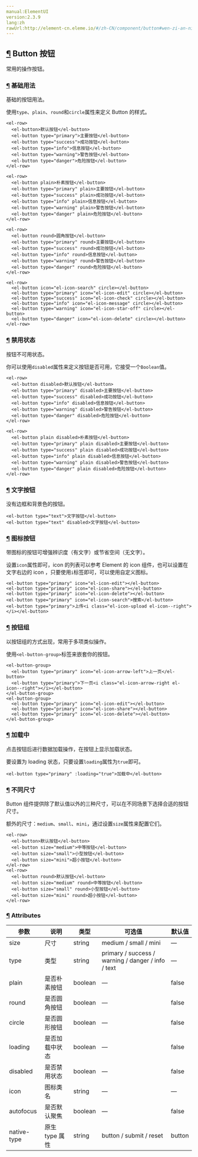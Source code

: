 ```yaml
---
manual:ElementUI
version:2.3.9
lang:zh
rawUrl:http://element-cn.eleme.io/#/zh-CN/component/button#wen-zi-an-niu
---
```



## [¶](%2180 "") Button 按钮<a name="button-an-niu"></a>


常用的操作按钮。


### [¶](%1938 "") 基础用法<a name="ji-chu-yong-fa"></a>


基础的按钮用法。



使用`type`、`plain`、`round`和`circle`属性来定义 Button 的样式。



```
<el-row>
  <el-button>默认按钮</el-button>
  <el-button type="primary">主要按钮</el-button>
  <el-button type="success">成功按钮</el-button>
  <el-button type="info">信息按钮</el-button>
  <el-button type="warning">警告按钮</el-button>
  <el-button type="danger">危险按钮</el-button>
</el-row>

<el-row>
  <el-button plain>朴素按钮</el-button>
  <el-button type="primary" plain>主要按钮</el-button>
  <el-button type="success" plain>成功按钮</el-button>
  <el-button type="info" plain>信息按钮</el-button>
  <el-button type="warning" plain>警告按钮</el-button>
  <el-button type="danger" plain>危险按钮</el-button>
</el-row>

<el-row>
  <el-button round>圆角按钮</el-button>
  <el-button type="primary" round>主要按钮</el-button>
  <el-button type="success" round>成功按钮</el-button>
  <el-button type="info" round>信息按钮</el-button>
  <el-button type="warning" round>警告按钮</el-button>
  <el-button type="danger" round>危险按钮</el-button>
</el-row>

<el-row>
  <el-button icon="el-icon-search" circle></el-button>
  <el-button type="primary" icon="el-icon-edit" circle></el-button>
  <el-button type="success" icon="el-icon-check" circle></el-button>
  <el-button type="info" icon="el-icon-message" circle></el-button>
  <el-button type="warning" icon="el-icon-star-off" circle></el-button>
  <el-button type="danger" icon="el-icon-delete" circle></el-button>
</el-row>

```




### [¶](%1933 "") 禁用状态<a name="jin-yong-zhuang-tai"></a>


按钮不可用状态。



你可以使用`disabled`属性来定义按钮是否可用，它接受一个`Boolean`值。



```
<el-row>
  <el-button disabled>默认按钮</el-button>
  <el-button type="primary" disabled>主要按钮</el-button>
  <el-button type="success" disabled>成功按钮</el-button>
  <el-button type="info" disabled>信息按钮</el-button>
  <el-button type="warning" disabled>警告按钮</el-button>
  <el-button type="danger" disabled>危险按钮</el-button>
</el-row>

<el-row>
  <el-button plain disabled>朴素按钮</el-button>
  <el-button type="primary" plain disabled>主要按钮</el-button>
  <el-button type="success" plain disabled>成功按钮</el-button>
  <el-button type="info" plain disabled>信息按钮</el-button>
  <el-button type="warning" plain disabled>警告按钮</el-button>
  <el-button type="danger" plain disabled>危险按钮</el-button>
</el-row>

```




### [¶](%2181 "") 文字按钮<a name="wen-zi-an-niu"></a>


没有边框和背景色的按钮。


```
<el-button type="text">文字按钮</el-button>
<el-button type="text" disabled>文字按钮</el-button>

```




### [¶](%2182 "") 图标按钮<a name="tu-biao-an-niu"></a>


带图标的按钮可增强辨识度（有文字）或节省空间（无文字）。



设置`icon`属性即可，icon 的列表可以参考 Element 的 icon 组件，也可以设置在文字右边的 icon ，只要使用`i`标签即可，可以使用自定义图标。



```
<el-button type="primary" icon="el-icon-edit"></el-button>
<el-button type="primary" icon="el-icon-share"></el-button>
<el-button type="primary" icon="el-icon-delete"></el-button>
<el-button type="primary" icon="el-icon-search">搜索</el-button>
<el-button type="primary">上传<i class="el-icon-upload el-icon--right"></i></el-button>

```




### [¶](%2183 "") 按钮组<a name="an-niu-zu"></a>


以按钮组的方式出现，常用于多项类似操作。



使用`<el-button-group>`标签来嵌套你的按钮。



```
<el-button-group>
  <el-button type="primary" icon="el-icon-arrow-left">上一页</el-button>
  <el-button type="primary">下一页<i class="el-icon-arrow-right el-icon--right"></i></el-button>
</el-button-group>
<el-button-group>
  <el-button type="primary" icon="el-icon-edit"></el-button>
  <el-button type="primary" icon="el-icon-share"></el-button>
  <el-button type="primary" icon="el-icon-delete"></el-button>
</el-button-group>

```




### [¶](%2184 "") 加载中<a name="jia-zai-zhong"></a>


点击按钮后进行数据加载操作，在按钮上显示加载状态。



要设置为 loading 状态，只要设置`loading`属性为`true`即可。



```
<el-button type="primary" :loading="true">加载中</el-button>

```




### [¶](%1978 "") 不同尺寸<a name="bu-tong-chi-cun"></a>


Button 组件提供除了默认值以外的三种尺寸，可以在不同场景下选择合适的按钮尺寸。



额外的尺寸：`medium`、`small`、`mini`，通过设置`size`属性来配置它们。



```
<el-row>
  <el-button>默认按钮</el-button>
  <el-button size="medium">中等按钮</el-button>
  <el-button size="small">小型按钮</el-button>
  <el-button size="mini">超小按钮</el-button>
</el-row>
<el-row>
  <el-button round>默认按钮</el-button>
  <el-button size="medium" round>中等按钮</el-button>
  <el-button size="small" round>小型按钮</el-button>
  <el-button size="mini" round>超小按钮</el-button>
</el-row>

```




### [¶](%1934 "") Attributes<a name="attributes"></a>
参数 | 说明 | 类型 | 可选值 | 默认值 
 ---  |  ---  |  ---  |  ---  |  ---  | 
size | 尺寸 | string | medium / small / mini | — 
type | 类型 | string | primary / success / warning / danger / info / text | — 
plain | 是否朴素按钮 | boolean | — | false 
round | 是否圆角按钮 | boolean | — | false 
circle | 是否圆形按钮 | boolean | — | false 
loading | 是否加载中状态 | boolean | — | false 
disabled | 是否禁用状态 | boolean | — | false 
icon | 图标类名 | string | — | — 
autofocus | 是否默认聚焦 | boolean | — | false 
native-type | 原生 type 属性 | string | button / submit / reset | button 

